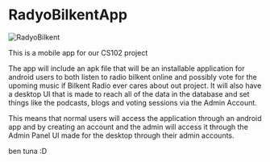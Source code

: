 # RadyoBilkentApp
![RadyoBilkent](https://w3.bilkent.edu.tr/www/wp-content/uploads/sites/5/2022/04/RadyoBilkent-Logo.png)

This is a mobile app for our CS102 project

The app will include an apk file that will be an installable application for android users to both listen to radio bilkent online and possibly vote for the upoming music if Bilkent Radio ever cares about out project.
It will also have a desktop UI that is made to reach all of the data in the database and set things like the podcasts, blogs and voting sessions via the Admin Account.

This means that normal users will access the application through an android app and by creating an account and the admin will access it through the Admin Panel UI made for the desktop through their admin accounts.

ben tuna :D